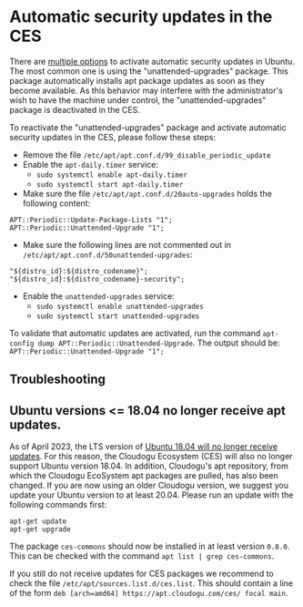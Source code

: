 # Automatic security updates in the CES

There are [multiple options](https://help.ubuntu.com/community/AutomaticSecurityUpdates) to activate automatic security updates in Ubuntu. The most common one is using the "unattended-upgrades" package. This package automatically installs apt package updates as soon as they become available.
As this behavior may interfere with the administrator's wish to have the machine under control, the "unattended-upgrades" package is deactivated in the CES.

To reactivate the "unattended-upgrades" package and activate automatic security updates in the CES, please follow these steps:

- Remove the file `/etc/apt/apt.conf.d/99_disable_periodic_update`
- Enable the `apt-daily.timer` service:
  - `sudo systemctl enable apt-daily.timer`
  - `sudo systemctl start apt-daily.timer`
- Make sure the file `/etc/apt/apt.conf.d/20auto-upgrades` holds the following content:

```
APT::Periodic::Update-Package-Lists "1";
APT::Periodic::Unattended-Upgrade "1";
```

- Make sure the following lines are not commented out in `/etc/apt/apt.conf.d/50unattended-upgrades`:

```
"${distro_id}:${distro_codename}";
"${distro_id}:${distro_codename}-security";
```

- Enable the `unattended-upgrades` service:
  - `sudo systemctl enable unattended-upgrades`
  - `sudo systemctl start unattended-upgrades`

To validate that automatic updates are activated, run the command `apt-config dump APT::Periodic::Unattended-Upgrade`.
The output should be: `APT::Periodic::Unattended-Upgrade "1";`

## Troubleshooting
## Ubuntu versions <= 18.04 no longer receive apt updates.
As of April 2023, the LTS version of [Ubuntu 18.04 will no longer receive updates](https://ubuntu.com/about/release-cycle).
For this reason, the Cloudogu Ecosystem (CES) will also no longer support Ubuntu version 18.04. In addition, Cloudogu's apt repository, from which the Cloudogu EcoSystem apt packages are pulled, has also been changed.
If you are now using an older Cloudogu version, we suggest you update your Ubuntu version to at least 20.04. Please run an update with the following commands first:
```shell
apt-get update
apt-get upgrade
```
The package `ces-commons` should now be installed in at least version `0.8.0`. This can be checked with the command `apt list | grep ces-commons`.

If you still do not receive updates for CES packages we recommend to check the file `/etc/apt/sources.list.d/ces.list`. This should contain a line of the form `deb [arch=amd64] https://apt.cloudogu.com/ces/ focal main`.
